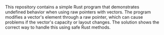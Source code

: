 This repository contains a simple Rust program that demonstrates undefined behavior when using raw pointers with vectors. The program modifies a vector's element through a raw pointer, which can cause problems if the vector's capacity or layout changes. The solution shows the correct way to handle this using safe Rust methods.